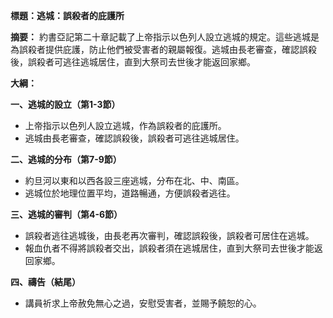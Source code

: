 **標題：逃城：誤殺者的庇護所**

**摘要：**
約書亞記第二十章記載了上帝指示以色列人設立逃城的規定。這些逃城是為誤殺者提供庇護，防止他們被受害者的親屬報復。逃城由長老審查，確認誤殺後，誤殺者可逃往逃城居住，直到大祭司去世後才能返回家鄉。

**大綱：**

**一、逃城的設立（第1-3節）**
* 上帝指示以色列人設立逃城，作為誤殺者的庇護所。
* 逃城由長老審查，確認誤殺後，誤殺者可逃往逃城居住。

**二、逃城的分布（第7-9節）**
* 約旦河以東和以西各設三座逃城，分布在北、中、南區。
* 逃城位於地理位置平均，道路暢通，方便誤殺者逃往。

**三、逃城的審判（第4-6節）**
* 誤殺者逃往逃城後，由長老再次審判，確認誤殺後，誤殺者可居住在逃城。
* 報血仇者不得將誤殺者交出，誤殺者須在逃城居住，直到大祭司去世後才能返回家鄉。

**四、禱告（結尾）**
* 講員祈求上帝赦免無心之過，安慰受害者，並賜予饒恕的心。